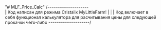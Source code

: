 "# MLF_Price_Calc" 
/---------------------\
| Код написан для режима Cristalix MyLittleFarm! |
| 
| Код включает в себя функционал калькулятора для расчитывания цены для следующей прокачки чего-либо 
\---------------------/ 
